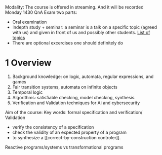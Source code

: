 Modality:
The course is offered in streaming. And it will be recorded
Monday 1430 QnA
Exam two parts:
- Oral examination
- Indepth study + seminar:
	 a seminar is a talk on a specific topic (agreed with us) and given in front of us and possibly other students.
	 [List of topics](https://users.dimi.uniud.it/~angelo.montanari/courses.php "https://users.dimi.uniud.it/~angelo.montanari/courses.php")
- There are optional excercises one should definitely do


# 1 Overview
1. Background knowledge: on logic, automata, regular expressions, and games
2. Fair transition systems, automata on infinite objects
3. Temporal logic
4. Algorithms: satisfiable checking, model checking, synthesis
5. Verification and Validation techniques for Ai and cybersecurity

Aim of the course:
Key words:
formal specification and verification/ Validation
- verify the consistency of a specification
- check the validity of  an expected property of a program
- to synthesize a [[correct-by-construction controler]].

Reactive programs/systems vs transformational programs
